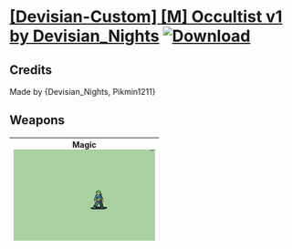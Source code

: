 # [\[Devisian-Custom\] \[M\] Occultist v1 by Devisian_Nights](./) [![Download](https://img.shields.io/badge/Download-%5BDevisian--Custom%5D%20%5BM%5D%20Occultist%20v1%20by%20Devisian_Nights-red)](https://minhaskamal.github.io/DownGit/#/home?url=https://github.com/Klokinator/FE-Repo/tree/main/Battle%20Animations/Magi%20-%20Special/%5BDevisian-Custom%5D%20%5BM%5D%20Occultist%20v1%20by%20Devisian_Nights)
## Credits

Made by {Devisian_Nights, Pikmin1211}

## Weapons

| <b>Magic</b><br/><img alt="Magic animation" src="./6.%20Magic/Magic.gif"/> |
| :---: |
